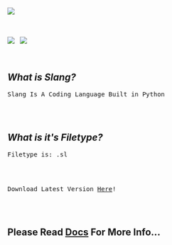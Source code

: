# ![](https://i.ibb.co/7VzYSBM/icon.png)

<br>

![](https://img.shields.io/badge/version-v1.0-green) &nbsp; ![](https://img.shields.io/badge/Filetype-.sl-blue)

<br>

## *What is Slang?*
<pre>Slang Is A Coding Language Built in Python</pre>

<br><br>

## *What is it's Filetype?*
<pre>Filetype is: .sl</pre>

<br><br>

<pre>Download Latest Version <a href="https://drive.google.com/uc?id=1yuHNKvUtlSrzQMygXMWNRjr9xZRU5cLT&export=download">Here</a>!</pre>

<br><br>

## Please Read [Docs](Docs/) For More Info...
